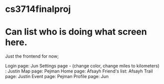 # cs3714finalproj

# Can list who is doing what screen here. 

Just the frontend for now; 

Login page: Jun
Settings page - (change color, change miles to kilometers) : Justin
Map page: Pejman
Home page: Afsayh
Friend's list: Afsayh
Trail page: Justin
Event page: Pejman
Profile page: Jun
